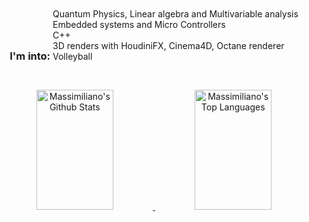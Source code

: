 <div style="text-align:center;">
   <div style="display: inline-flex; align-items: center;">
       <h3 style="margin: 0;">I'm into:</h3>
   </div>
   <ul style="list-style:none; padding:0; display:inline-block; text-align:left; margin-top: 10px;">
       <li>Quantum Physics, Linear algebra and Multivariable analysis</li>
       <li>Embedded systems and Micro Controllers</li>
       <li>C++</li>
       <li>3D renders with HoudiniFX, Cinema4D, Octane renderer</li>
       <li>Volleyball</li>
   </ul>
</div>

<br/>

<p align='center'>
   <a href="https://github.com/massimilianoCEZ">
       <img alt="Massimiliano's Github Stats" src="https://denvercoder1-github-readme-stats.vercel.app/api?username=massimilianoCEZ&show_icons=true&count_private=true&theme=cobalt&border_color=7F3FBF&bg_color=0D1117&title_color=0065c8&icon_color=#0065c8" height="192px" width="49.5%">
   </a>
   <a href="https://github.com/massimilianoCEZ">
       <img alt="Massimiliano's Top Languages" src="https://denvercoder1-github-readme-stats.vercel.app/api/top-langs/?username=massimilianoCEZ&langs_count=8&layout=compact&theme=radical&border_color=7F3FBF&bg_color=0D1117&title_color=0065c8&icon_color=0065c8" height="192px" width="49.5%">
   </a>
   <br/>
</p>
